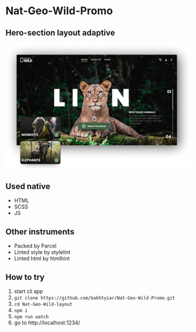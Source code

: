 # Nat-Geo-Wild-Promo
## Hero-section layout adaptive
![preview image](./github_preview.png)

## Used native
- HTML  
- SCSS
- JS

## Other instruments
- Packed by Parcel
- Linted style by stylelint
- Linted html by htmlhint

## How to try
1. start cli app
2. `git clone https://github.com/bakhtyiar/Nat-Geo-Wild-Promo.git`
3. `cd Nat-Geo-Wild-layout`
4. `npm i`
5. `npm run watch`
6. go to http://localhost:1234/
